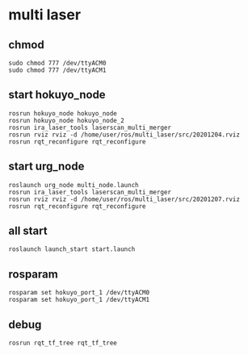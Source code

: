 # multi laser

## chmod
    sudo chmod 777 /dev/ttyACM0
    sudo chmod 777 /dev/ttyACM1

## start hokuyo_node
    rosrun hokuyo_node hokuyo_node
    rosrun hokuyo_node hokuyo_node_2
    rosrun ira_laser_tools laserscan_multi_merger
    rosrun rviz rviz -d /home/user/ros/multi_laser/src/20201204.rviz
    rosrun rqt_reconfigure rqt_reconfigure

## start urg_node
    roslaunch urg_node multi_node.launch
    rosrun ira_laser_tools laserscan_multi_merger
    rosrun rviz rviz -d /home/user/ros/multi_laser/src/20201207.rviz
    rosrun rqt_reconfigure rqt_reconfigure

## all start
    roslaunch launch_start start.launch

## rosparam
    rosparam set hokuyo_port_1 /dev/ttyACM0
    rosparam set hokuyo_port_1 /dev/ttyACM1

## debug
    rosrun rqt_tf_tree rqt_tf_tree